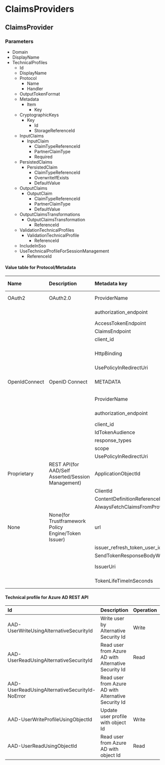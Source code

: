 # ClaimsProviders
## ClaimsProvider
### Parameters
- Domain
- DisplayName
- TechnicalProfiles
    - Id
    - DisplayName
    - Protocol
        - Name
        - Handler
    - OutputTokenFormat
    - Metadata
        - Item
            - Key
    - CryptographicKeys
        - Key
            - Id
            - StorageReferenceId
    - InputClaims
        - InputClaim
            - ClaimTypeReferenceId
            - PartnerClaimType
            - Required
    - PersistedClaims
        - PersistedClaim
            - ClaimTypeReferenceId
            - OverwriteIfExists
            - DefaultValue
    - OutputClaims
        - OutputClaim
            - ClaimTypeReferenceId
            - PartnerClaimType
            - DefaultValue
    - OutputClaimsTransformations
        - OutputClaimsTransformation
            - ReferenceId
    - ValidationTechnicalProfiles
        - ValidationTechnicalProfile
            - ReferenceId
    - IncludeInSso
    - UseTechnicalProfileForSessionManagement
        - ReferenceId
        
#### Value table for Protocol/Metadata
| Name | Description | Metadata key | Metadata value |
|:--|:--|:--|:--|
| OAuth2 | OAuth2.0 | ProviderName | Identity Provider Name |
| | | authorization_endpoint | Authorization Endpoint |
| | | AccessTokenEndpoint | Token Endpoint|
| | | ClaimsEndpoint | Profile Endpoint |
| | | client_id | client id |
| | | HttpBinding | Binding method for xxx endpoint |
| | | UsePolicyInRedirectUri | |
| OpenIdConnect | OpenID Connect | METADATA | discovery(well-known) endpoint uri |
| | | ProviderName | Identity Provider Name |
| | | authorization_endpoint | Authorization Endpoint |
| | | client_id | client id |
| | | IdTokenAudience | aud |
| | | response_types | response type |
| | | scope | scope |
| | | UsePolicyInRedirectUri | |
| Proprietary | REST API(for AAD/Self Asserted/Session Management) | ApplicationObjectId | Application Object Id |
| | | ClientId | client id |
| | | ContentDefinitionReferenceId | |
| | | AlwaysFetchClaimsFromProvider | |
| None | None(for Trustframework Policy Engine/Token Issuer) | url | |
| | | issuer_refresh_token_user_identity_claim_type | |
| | | SendTokenResponseBodyWithJsonNumbers | |
| | | IssuerUri | SAML Token Issuer Uri |
| | | TokenLifeTimeInSeconds | SAML Token lifetime |

#### Technical profile for Azure AD REST API
| Id | Description | Operation | InputClaimsTransformations | InputClaims | PersistedClaims | OutputClaims | Inherited |
|:--|:--|:--|:--|:--|:--|:--|:--|
| AAD-UserWriteUsingAlternativeSecurityId | Write user by Alternative Security Id | Write | CreateOtherMailsFromEmail | [Required]<br>AlternativeSecurityId | alternativeSecurityId<br>userPrincipalName<br>mailNickName<br>displayName | objectId<br>newUser | AAD-Common |
| AAD-UserReadUsingAlternativeSecurityId | Read user from Azure AD with Alternative Security Id | Read | | [Required]<br>AlternativeSecurityId | | objectId | AAD-Common |
| AAD-UserReadUsingAlternativeSecurityId-NoError | Read user from Azure AD with Alternative Security Id | | | | | | AAD-UserReadUsingAlternativeSecurityId |
| AAD-UserWriteProfileUsingObjectId | Update user profile with object Id | Write | | [Required]<br>objectId | objectId | | AAD-Common |
| AAD-UserReadUsingObjectId| Read user from Azure AD with object Id | Read | | [Required]<br>objectId | | | AAD-Common |
